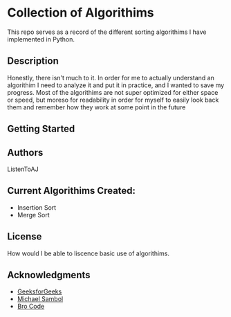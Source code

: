 # Collection of Algorithims

This repo serves as a record of the different sorting algorithims I have implemented in Python.

## Description

Honestly, there isn't much to it.  In order for me to actually understand an algorithim I need to analyze it and put it in practice, and I wanted to save my progress.  Most of the algorithims are not super optimized for either space or speed, but moreso for readability in order for myself to easily look back them and remember how they work at some point in the future

## Getting Started

## Authors

ListenToAJ

## Current Algorithims Created:

* Insertion Sort
* Merge Sort

## License

How would I be able to liscence basic use of algorithims.

## Acknowledgments

* [GeeksforGeeks](https://www.geeksforgeeks.org/working-with-pdf-files-in-python/)
* [Michael Sambol](https://www.youtube.com/@MichaelSambol)
* [Bro Code](https://www.youtube.com/@BroCodez)
